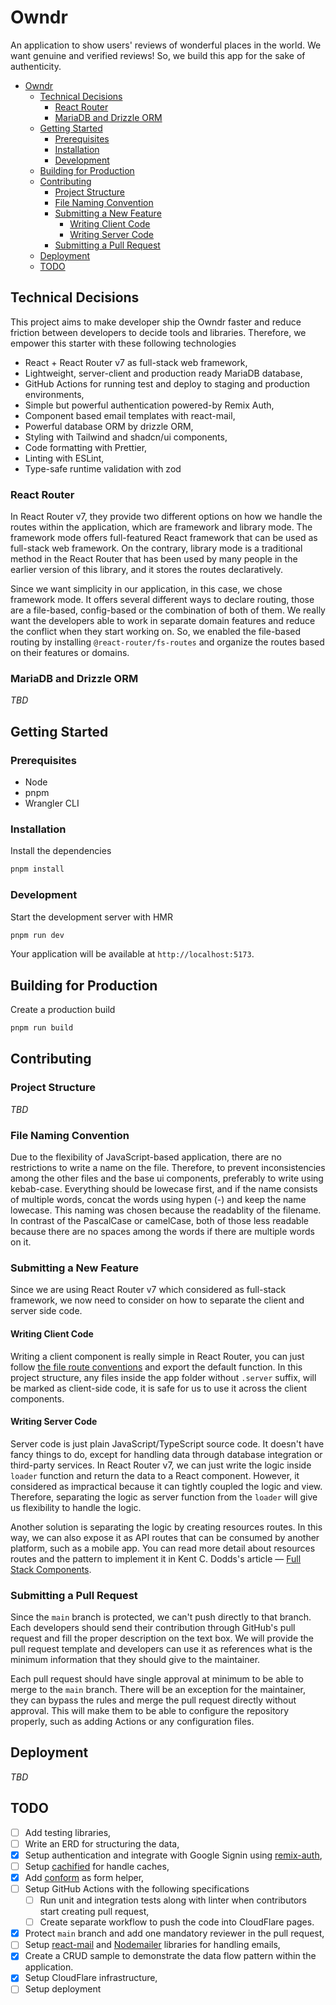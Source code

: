 # Owndr

An application to show users' reviews of wonderful places in the world. We want genuine and verified reviews!
So, we build this app for the sake of authenticity.

<!-- TOC -->

- [Owndr](#owndr)
  - [Technical Decisions](#technical-decisions)
    - [React Router](#react-router)
    - [MariaDB and Drizzle ORM](#mariadb-and-drizzle-orm)
  - [Getting Started](#getting-started)
    - [Prerequisites](#prerequisites)
    - [Installation](#installation)
    - [Development](#development)
  - [Building for Production](#building-for-production)
  - [Contributing](#contributing)
    - [Project Structure](#project-structure)
    - [File Naming Convention](#file-naming-convention)
    - [Submitting a New Feature](#submitting-a-new-feature)
      - [Writing Client Code](#writing-client-code)
      - [Writing Server Code](#writing-server-code)
    - [Submitting a Pull Request](#submitting-a-pull-request)
  - [Deployment](#deployment)
  - [TODO](#todo)
  <!-- TOC -->

## Technical Decisions

This project aims to make developer ship the Owndr faster and reduce friction between developers to decide tools and libraries.
Therefore, we empower this starter with these following technologies

- React + React Router v7 as full-stack web framework,
- Lightweight, server-client and production ready MariaDB database,
- GitHub Actions for running test and deploy to staging and production environments,
- Simple but powerful authentication powered-by Remix Auth,
- Component based email templates with react-mail,
- Powerful database ORM by drizzle ORM,
- Styling with Tailwind and shadcn/ui components,
- Code formatting with Prettier,
- Linting with ESLint,
- Type-safe runtime validation with zod

### React Router

In React Router v7, they provide two different options on how we handle the routes within the application, which are framework and library mode.
The framework mode offers full-featured React framework that can be used as full-stack web framework.
On the contrary, library mode is a traditional method in the React Router that has been used by many people in the earlier version of this library,
and it stores the routes declaratively.

Since we want simplicity in our application, in this case, we chose framework mode. It offers several different ways to declare routing, those are a file-based, config-based or the combination of both of them.
We really want the developers able to work in separate domain features and reduce the conflict when they start working on. So, we enabled the file-based routing by installing `@react-router/fs-routes` and organize the routes based on their features or domains.

### MariaDB and Drizzle ORM

_TBD_

## Getting Started

### Prerequisites

- Node
- pnpm
- Wrangler CLI

### Installation

Install the dependencies

```bash
pnpm install
```

### Development

Start the development server with HMR

```bash
pnpm run dev
```

Your application will be available at `http://localhost:5173`.

## Building for Production

Create a production build

```bash
pnpm run build
```

## Contributing

### Project Structure

_TBD_

### File Naming Convention

Due to the flexibility of JavaScript-based application, there are no restrictions to write a name on the file. Therefore, to prevent inconsistencies among the other files and the base ui components, preferably to write using kebab-case. Everything should be lowecase first, and if the name consists of multiple words, concat the words using hypen (-) and keep the name lowecase. This naming was chosen because the readablity of the filename. In contrast of the PascalCase or camelCase, both of those less readable because there are no spaces among the words if there are multiple words on it.

### Submitting a New Feature

Since we are using React Router v7 which considered as full-stack framework, we now need to consider on how to separate the client and server side code.

#### Writing Client Code

Writing a client component is really simple in React Router, you can just follow [the file route conventions](https://reactrouter.com/how-to/file-route-conventions#escaping-special-characters) and export the default function.
In this project structure, any files inside the app folder without `.server` suffix, will be marked as client-side code, it is safe for us to use it across the client components.

#### Writing Server Code

Server code is just plain JavaScript/TypeScript source code. It doesn't have fancy things to do, except for handling data through database integration or third-party services.
In React Router v7, we can just write the logic inside `loader` function and return the data to a React component. However, it considered as impractical because it can tightly coupled the logic and view.
Therefore, separating the logic as server function from the `loader` will give us flexibility to handle the logic.

Another solution is separating the logic by creating resources routes. In this way, we can also expose it as API routes that can be consumed by another platform, such as a mobile app.
You can read more detail about resources routes and the pattern to implement it in Kent C. Dodds's article &mdash; [Full Stack Components](https://www.epicweb.dev/full-stack-components).

### Submitting a Pull Request

Since the `main` branch is protected, we can't push directly to that branch. Each developers should send their contribution through GitHub's pull request and fill the proper description on the text box. We will provide the pull request template and developers can use it as references what is the minimum information that they should give to the maintainer.

Each pull request should have single approval at minimum to be able to merge to the `main` branch. There will be an exception for the maintainer, they can bypass the rules and merge the pull request directly without approval. This will make them to be able to configure the repository properly, such as adding Actions or any configuration files.

## Deployment

_TBD_

## TODO

- [ ] Add testing libraries,
- [ ] Write an ERD for structuring the data,
- [x] Setup authentication and integrate with Google Signin using [remix-auth](https://github.com/sergiodxa/remix-auth),
- [ ] Setup [cachified](https://github.com/epicweb-dev/cachified) for handle caches,
- [x] Add [conform](https://conform.guide/) as form helper,
- [ ] Setup GitHub Actions with the following specifications
  - [ ] Run unit and integration tests along with linter when contributors start creating pull request,
  - [ ] Create separate workflow to push the code into CloudFlare pages.
- [x] Protect `main` branch and add one mandatory reviewer in the pull request,
- [ ] Setup [react-mail](https://react.mail) and [Nodemailer](https://nodemailer.com/) libraries for handling emails,
- [x] Create a CRUD sample to demonstrate the data flow pattern within the application.
- [x] Setup CloudFlare infrastructure,
- [ ] Setup deployment
